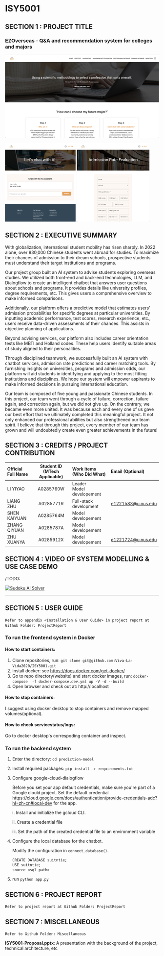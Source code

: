 # ISY5001
## SECTION 1 : PROJECT TITLE

### EZOverseas - Q&A and recommendation system for colleges and majors

![Home](./website/static-img/web-home.png)

<img src="./website/static-img/chat.png" alt="chatbot" style="zoom:25%;" />

<img src="./website/static-img/evaluation.png" alt="evaluation" style="zoom:25%;" />



## SECTION 2 : EXECUTIVE SUMMARY

With globalization, international student mobility has risen sharply. In 2022 alone, over 830,000 Chinese students went abroad for studies. To maximize their chances of admission to their dream schools, prospective students must understand their target institutions and programs.

Our project group built an AI system to advise students exploring overseas studies. We utilized both front-end and back-end technologies, LLM, and Dialogflow to create an intelligent chatbot that answers user questions about schools and programs. It provides details like university profiles, degree requirements, etc. This gives users a comprehensive overview to make informed comparisons.

Additionally, our platform offers a predictive model that estimates users' admission probabilities for specific degrees at particular universities. By inputting academic performance, test scores, research experience, etc., users receive data-driven assessments of their chances. This assists in objective planning of applications.

Beyond advising services, our platform also includes career orientation tests like MBTI and Holland codes. These help users identify suitable areas of study aligned to their personalities.

Through disciplined teamwork, we successfully built an AI system with chatbot services, admission rate predictions and career matching tools. By furnishing insights on universities, programs and admission odds, our platform will aid students in identifying and applying to the most fitting institutions and disciplines. We hope our system will empower aspirants to make informed decisions in pursuing international education.

Our team is composed of five young and passionate Chinese students. In this project, our team went through a cycle of failure, correction, failure again, and correction again, but we did not give up. On the contrary, we became even more united. It was because each and every one of us gave our best effort that we ultimately completed this meaningful project. It not only enhanced our professional abilities but also strengthened our team spirit. I believe that through this project, every member of our team has grown and will undoubtedly create even greater achievements in the future!



## SECTION 3 : CREDITS / PROJECT CONTRIBUTION

| Official Full Name | Student ID (MTech Applicable) | Work Items (Who Did What)      | Email (Optional)   |
| :----------------- | :---------------------------: | :----------------------------- | :----------------- |
| LI YIYAO           |           A0285760W           | Leader<br />Model developement |                    |
| LIANG ZHU          |           A0285771R           | Full-stack development         | e1221583@u.nus.edu |
| SHEN KAIYUAN       |           A0285764M           | Model developement             |                    |
| ZHANG QIYUAN       |           A0285787A           | Model developement             |                    |
| ZHU XUANYA         |           A0285912X           | Model developement             | e1221724@u.nus.edu |



## SECTION 4 : VIDEO OF SYSTEM MODELLING & USE CASE DEMO

/TODO:

[![Sudoku AI Solver](http://img.youtube.com/vi/-AiYLUjP6o8/0.jpg)](https://youtu.be/-AiYLUjP6o8 "Sudoku AI Solver")

---

## SECTION 5 : USER GUIDE

`Refer to appendix <Installation & User Guide> in project report at Github Folder: ProjectReport`



### To run the frontend system in Docker

#### How to start containers:

1. Clone repositories, run: `git clone git@github.com:Viva-La-Vida2020/ISY5001.git`
2. Install docker: see https://docs.docker.com/get-docker/
3. Go to repo directory(website) and start docker images, run: `docker-compose  -f docker-compose.dev.yml up -V -d --build`
4. Open browser and check out at: http://localhost

#### How to stop containers:

I suggest using docker desktop to stop containers and remove mapped volumes(optional).

#### How to check servicestatus/logs:

Go to docker desktop's correspoding container and inspect.



### To run the backend system

1. Enter the directory: `cd prediction-model`

2. Install required packages: `pip install -r requirements.txt`

3. Configure google-cloud-dialogflow

   Before you set your app default credentials, make sure you're part of a Google clould project. Set the default credential https://cloud.google.com/docs/authentication/provide-credentials-adc?hl=zh-cn#local-dev for the app.

   i.   Install and initialize the gcloud CLI.

   ii.  Create a credential file

   iii. Set the path of the created credential file to an environment variable

4. Configure the local database for the chatbot.

   Modify the configuration in `connect_database()`.

   ```shell
   CREATE DATABASE suitntie;
   USE suitntie;
   source <sql path>
   ```

5. run `python app.py`



## SECTION 6 : PROJECT REPORT

`Refer to project report at Github Folder: ProjectReport`


## SECTION 7 : MISCELLANEOUS

`Refer to Github Folder: Miscellaneous`

**ISY5001-Proposal.pptx**:  A presentation with the background of the project, technical architecture, etc

